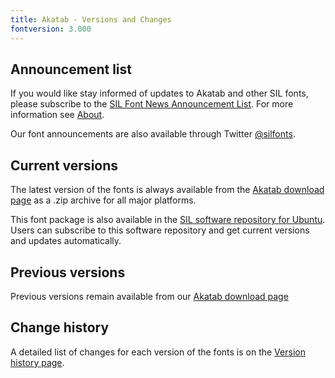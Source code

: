 ```yaml
---
title: Akatab - Versions and Changes
fontversion: 3.000
---
```


## Announcement list

If you would like stay informed of updates to Akatab and other SIL fonts, please subscribe to the [SIL Font News Announcement List](https://groups.google.com/a/groups.sil.org/forum/#!forum/sil-font-news). For more information see [About](about.md).

Our font announcements are also available through Twitter [\@silfonts](https://twitter.com/silfonts).

## Current versions

The latest version of the fonts is always available from the [Akatab download page](https://software.sil.org/akatab/#download) as a .zip archive for all major platforms.

This font package is also available in the [SIL software repository for Ubuntu](https://packages.sil.org/). Users can subscribe to this software repository and get current versions and updates automatically.

## Previous versions

Previous versions remain available from our [Akatab download page](https://software.sil.org/akatab/#download)

## Change history

A detailed list of changes for each version of the fonts is on the [Version history page](history.md).
